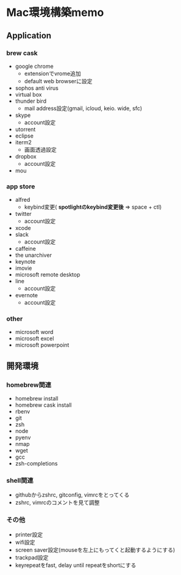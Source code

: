 Mac環境構築memo
===
 
## Application
### brew cask
- google chrome
    - extensionでvrome追加
    - default web browserに設定
- sophos anti virus
- virtual box
- thunder bird
    - mail address設定(gmail, icloud, keio. wide, sfc)
- skype
    - account設定
- utorrent
- eclipse
- iterm2
    - 画面透過設定
- dropbox
    - account設定
- mou

### app store
- alfred
    - keybind変更( **spotlightのkeybind変更後** => space + ctl)
- twitter
    - account設定
- xcode
- slack
    - account設定
- caffeine
- the unarchiver
- keynote
- imovie
- microsoft remote desktop
- line
    - account設定
- evernote
    - account設定

### other
- microsoft word
- microsoft excel
- microsoft powerpoint

## 開発環境
### homebrew関連
- homebrew install
- homebrew cask install
- rbenv
- git
- zsh
- node
- pyenv
- nmap
- wget
- gcc
- zsh-completions

### shell関連
- githubからzshrc, gitconfig, vimrcをとってくる
- zshrc, vimrcのコメントを見て調整

### その他
- printer設定
- wifi設定
- screen saver設定(mouseを左上にもってくと起動するようにする)
- trackpad設定
- keyrepeatをfast, delay until repeatをshortにする